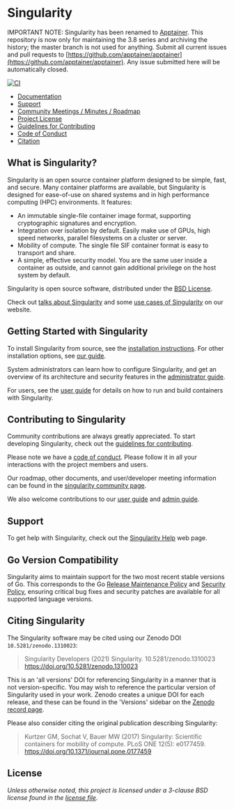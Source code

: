 # Singularity

IMPORTANT NOTE: Singularity has been renamed to
[Apptainer](https://apptainer.org/news/community-announcement-20211130).
This repository is now only for maintaining the 3.8 series and archiving
the history; the master branch is not used for anything.
Submit all current issues and pull requests to
[https://github.com/apptainer/apptainer](https://github.com/apptainer/apptainer).
Any issue submitted here will be automatically closed.

[![CI](https://github.com/hpcng/singularity/actions/workflows/ci.yml/badge.svg)](https://github.com/hpcng/singularity/actions/workflows/ci.yml)

- [Documentation](https://singularity.hpcng.org/docs/)
- [Support](#support)
- [Community Meetings / Minutes / Roadmap](https://drive.google.com/drive/u/0/folders/1npfBhIDxqeJIUHZ0tMeuHPvc_iB4T2B6)
- [Project License](LICENSE.md)
- [Guidelines for Contributing](CONTRIBUTING.md)
- [Code of Conduct](CODE_OF_CONDUCT.md)
- [Citation](#citing-singularity)

## What is Singularity?

Singularity is an open source container platform designed to be simple, fast,
and secure. Many container platforms are available, but Singularity is designed
for ease-of-use on shared systems and in high performance computing (HPC)
environments. It features:

- An immutable single-file container image format, supporting cryptographic
  signatures and encryption.
- Integration over isolation by default. Easily make use of GPUs, high speed
  networks, parallel filesystems on a cluster or server.
- Mobility of compute. The single file SIF container format is easy to transport
  and share.
- A simple, effective security model. You are the same user inside a container
  as outside, and cannot gain additional privilege on the host system by
  default.

Singularity is open source software, distributed under the [BSD License](LICENSE.md).

Check out [talks about Singularity](https://singularity.hpcng.org/talks)
and some [use cases of Singularity](https://singularity.hpcng.org/usecases)
on our website.

## Getting Started with Singularity

To install Singularity from source, see the [installation
instructions](INSTALL.md). For other installation options, see [our
guide](https://singularity.hpcng.org/admin-docs/master/installation.html).

System administrators can learn how to configure Singularity, and get an
overview of its architecture and security features in the [administrator
guide](https://singularity.hpcng.org/admin-docs/master/).

For users, see the [user guide](https://singularity.hpcng.org/user-docs/master/)
for details on how to run and build containers with Singularity.

## Contributing to Singularity

Community contributions are always greatly appreciated. To start developing
Singularity, check out the [guidelines for contributing](CONTRIBUTING.md).

Please note we have a [code of conduct](CODE_OF_CONDUCT.md). Please follow it in
all your interactions with the project members and users.

Our roadmap, other documents, and user/developer meeting information can be
found in the [singularity community page](https://singularity.hpcng.org/help).

We also welcome contributions to our [user
guide](https://github.com/hpcng/singularity-userdocs) and [admin
guide](https://github.com/hpcng/singularity-admindocs).

## Support

To get help with Singularity, check out the [Singularity
Help](https://singularity.hpcng.org/help) web page.

## Go Version Compatibility

Singularity aims to maintain support for the two most recent stable versions
of Go. This corresponds to the Go
[Release Maintenance
Policy](https://github.com/golang/go/wiki/Go-Release-Cycle#release-maintenance)
and [Security Policy](https://golang.org/security),
ensuring critical bug fixes and security patches are available for all
supported language versions.

## Citing Singularity

The Singularity software may be cited using our Zenodo DOI `10.5281/zenodo.1310023`:

> Singularity Developers (2021) Singularity. 10.5281/zenodo.1310023
> <https://doi.org/10.5281/zenodo.1310023>

This is an 'all versions' DOI for referencing Singularity in a manner that is
not version-specific. You may wish to reference the particular version of
Singularity used in your work. Zenodo creates a unique DOI for each release,
and these can be found in the 'Versions' sidebar on the [Zenodo record page](https://doi.org/10.5281/zenodo.1310023).

Please also consider citing the original publication describing Singularity:

> Kurtzer GM, Sochat V, Bauer MW (2017) Singularity: Scientific containers for
> mobility of compute. PLoS ONE 12(5): e0177459.
> <https://doi.org/10.1371/journal.pone.0177459>

## License

_Unless otherwise noted, this project is licensed under a 3-clause BSD license
found in the [license file](LICENSE.md)._
